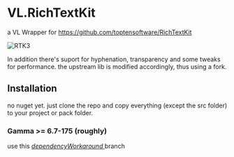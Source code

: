 # VL.RichTextKit

a VL Wrapper for https://github.com/toptensoftware/RichTextKit

![RTK3](https://github.com/sebllll/VL.RichTextKit/assets/646501/f5696412-6444-4561-9386-d7e898eec942)

In addition there's suport for hyphenation, transparency and some tweaks for performance.
the upstream lib is modified accordingly, thus using a fork.

## Installation
no nuget yet. just clone the repo and copy everything (except the src folder) to your project or pack folder.


### Gamma >= 6.7-175 (roughly)
use this [_dependencyWorkaround_ ](https://github.com/sebllll/VL.RichTextKit/tree/dependencyWorkaround) branch
